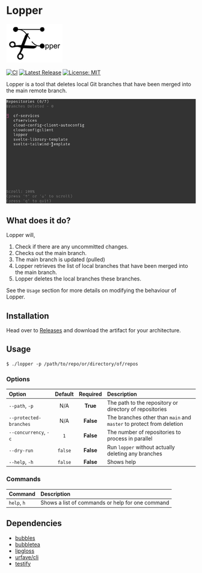 # Lopper

![icon](assets/icon.png)

[![CI](https://github.com/Piszmog/lopper/actions/workflows/ci.yml/badge.svg)](https://github.com/Piszmog/lopper/actions/workflows/ci.yml)
[![Latest Release](https://img.shields.io/github/v/release/Piszmog/lopper)](https://img.shields.io/github/v/release/Piszmog/lopper)
[![License: MIT](https://img.shields.io/badge/License-MIT-yellow.svg)](https://opensource.org/licenses/MIT)

Lopper is a tool that deletes local Git branches that have been merged into the main remote branch.

![running](assets/running.gif)

## What does it do?

Lopper will,

1. Check if there are any uncommitted changes.
2. Checks out the main branch.
3. The main branch is updated (pulled)
4. Lopper retrieves the list of local branches that have been merged into the main branch.
5. Lopper deletes the local branches these branches.

See the `Usage` section for more details on modifying the behaviour of Lopper.

## Installation

Head over to [Releases](https://github.com/Piszmog/lopper/releases) and download the artifact for your architecture.

## Usage

```shell
$ ./lopper -p /path/to/repo/or/directory/of/repos 
```

### Options

| Option                 | Default | Required  | Description                                                          |
|:-----------------------|:-------:|:---------:|:---------------------------------------------------------------------|
| `--path`, `-p`         |   N/A   | **True**  | The path to the repository or directory of repositories              |
| `--protected-branches` |   N/A   | **False** | The branches other than `main` and `master` to protect from deletion |
| `--concurrency`, `-c`  |   `1`   | **False** | The number of repositories to process in parallel                    |
| `--dry-run`            | `false` | **False** | Run `lopper` without actually deleting any branches                  |
| `--help`, `-h`         | `false` | **False** | Shows help                                                           |

### Commands

| Command     | Description                                      |
|:------------|:-------------------------------------------------|
| `help`, `h` | Shows a list of commands or help for one command |

## Dependencies

* [bubbles](https://github.com/charmbracelet/bubbles)
* [bubbletea](https://github.com/charmbracelet/bubbletea/)
* [lipgloss](https://github.com/charmbracelet/lipgloss)
* [urfave/cli](https://github.com/urfave/cli)
* [testify](https://github.com/stretchr/testify)
